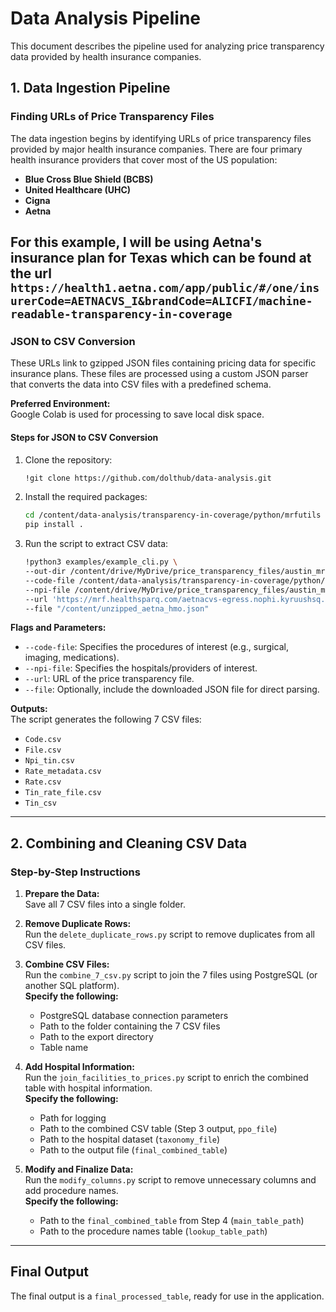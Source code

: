 # Data Analysis Pipeline

This document describes the pipeline used for analyzing price transparency data provided by health insurance companies.

## **1. Data Ingestion Pipeline**

### **Finding URLs of Price Transparency Files**
The data ingestion begins by identifying URLs of price transparency files provided by major health insurance companies. There are four primary health insurance providers that cover most of the US population:  
- **Blue Cross Blue Shield (BCBS)**  
- **United Healthcare (UHC)**  
- **Cigna**  
- **Aetna**

For this example, I will be using **Aetna's** insurance plan for Texas which can be found at the url `https://health1.aetna.com/app/public/#/one/insurerCode=AETNACVS_I&brandCode=ALICFI/machine-readable-transparency-in-coverage`
---

### **JSON to CSV Conversion**
These URLs link to gzipped JSON files containing pricing data for specific insurance plans. These files are processed using a custom JSON parser that converts the data into CSV files with a predefined schema.

**Preferred Environment:**  
Google Colab is used for processing to save local disk space.

#### **Steps for JSON to CSV Conversion**
1. Clone the repository:
   ```bash
   !git clone https://github.com/dolthub/data-analysis.git
   ```
2. Install the required packages:
   ```bash
   cd /content/data-analysis/transparency-in-coverage/python/mrfutils
   pip install .
   ```
3. Run the script to extract CSV data:
   ```bash
   !python3 examples/example_cli.py \
   --out-dir /content/drive/MyDrive/price_transparency_files/austin_mrfs/austin_aetna/unfiltered \
   --code-file /content/data-analysis/transparency-in-coverage/python/mrfutils/data/hpt/70_shoppables.csv \
   --npi-file /content/drive/MyDrive/price_transparency_files/austin_mrfs/austin_taxonomy_npi_mrfutils_facilities.csv \
   --url 'https://mrf.healthsparq.com/aetnacvs-egress.nophi.kyruushsq.com/prd/mrf/AETNACVS_I/ALICFI/2024-10-05/inNetworkRates/2024-10-05_pl-3vk-hr23_Aetna-Health-Inc.---Texas.json.gz' \
   --file "/content/unzipped_aetna_hmo.json"
   ```

**Flags and Parameters:**  
- `--code-file`: Specifies the procedures of interest (e.g., surgical, imaging, medications).  
- `--npi-file`: Specifies the hospitals/providers of interest.  
- `--url`: URL of the price transparency file.  
- `--file`: Optionally, include the downloaded JSON file for direct parsing.

**Outputs:**  
The script generates the following 7 CSV files:
- `Code.csv`  
- `File.csv`  
- `Npi_tin.csv`  
- `Rate_metadata.csv`  
- `Rate.csv`  
- `Tin_rate_file.csv`  
- `Tin_csv`

---

## **2. Combining and Cleaning CSV Data**

### **Step-by-Step Instructions**
1. **Prepare the Data:**  
   Save all 7 CSV files into a single folder.

2. **Remove Duplicate Rows:**  
   Run the `delete_duplicate_rows.py` script to remove duplicates from all CSV files.

3. **Combine CSV Files:**  
   Run the `combine_7_csv.py` script to join the 7 files using PostgreSQL (or another SQL platform).  
   **Specify the following:**  
   - PostgreSQL database connection parameters  
   - Path to the folder containing the 7 CSV files  
   - Path to the export directory  
   - Table name  

4. **Add Hospital Information:**  
   Run the `join_facilities_to_prices.py` script to enrich the combined table with hospital information.  
   **Specify the following:**  
   - Path for logging  
   - Path to the combined CSV table (Step 3 output, `ppo_file`)  
   - Path to the hospital dataset (`taxonomy_file`)  
   - Path to the output file (`final_combined_table`)  

5. **Modify and Finalize Data:**  
   Run the `modify_columns.py` script to remove unnecessary columns and add procedure names.  
   **Specify the following:**  
   - Path to the `final_combined_table` from Step 4 (`main_table_path`)  
   - Path to the procedure names table (`lookup_table_path`)  

---

## **Final Output**
The final output is a `final_processed_table`, ready for use in the application.
